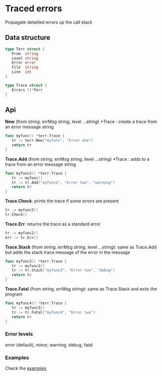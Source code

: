 # Traced errors

Propagate detailled errors up the call stack

## Data structure

   ```go
   type Terr struct {
      From  string
      Level string
	  Error error
	  File  string
	  Line  int
   }

   type Trace struct {
	  Errors []*Terr
   }
   ```

## Api

**New** (from *string*, errMsg *string*, level *...string*) *Trace : create a trace 
from an error message string

   ```go
   func myfunc() *terr.Trace {
      tr := terr.New("myfunc", "Error one")
      return tr
   }
   ```
   
**Trace.Add** (from *string*, errMsg *string*, level *...string*) *Trace : adds to a trace 
from an error message string

   ```go
   func myfunc2() *terr.Trace {
      tr := myfunc()
      tr := tr.Add("myfunc2", "Error two", "warning")
      return tr
   }
   ```
   
**Trace.Check**: prints the trace if some errors are present

   ```go
   tr := myfunc2()
   tr.Check()
   ```
   
**Trace.Err**: returns the trace as a standard error

   ```go
   tr := myfunc2()
   err := tr.Err()
   ```
   
**Trace.Stack** (from *string*, errMsg *string*, level *...string*): 
same as Trace.Add but adds the stack trace message of the error in the message 

   ```go
   func myfunc3() *terr.Trace {
      tr := myfunc2()
      tr := tr.Stack("myfunc3", "Error two", "debug")
      return tr
   }
   ```
   
**Trace.Fatal** (from *string*, errMsg *string*): 
same as Trace.Stack and exits the program 

   ```go
   func myfunc4() *terr.Trace {
      tr := myfunc3()
      tr := tr.Fatal("myfunc4", "Error two")
      return tr
   }
   ```
   
### Error levels

error (default), minor, warning, debug, fatal

### Examples 
   
Check the [examples](https://github.com/synw/terr/tree/master/example)
